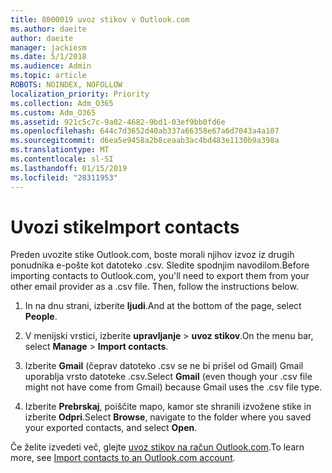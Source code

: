 ```yaml
---
title: 8000019 uvoz stikov v Outlook.com
ms.author: daeite
author: daeite
manager: jackiesm
ms.date: 5/1/2018
ms.audience: Admin
ms.topic: article
ROBOTS: NOINDEX, NOFOLLOW
localization_priority: Priority
ms.collection: Adm_O365
ms.custom: Adm_O365
ms.assetid: 921c5c7c-9a02-4682-9bd1-03ef9bb0fd6e
ms.openlocfilehash: 644c7d3652d40ab337a66358e67a6d7043a4a107
ms.sourcegitcommit: d6ea5e9458a2b8ceaab3ac4bd483e1130b9a398a
ms.translationtype: MT
ms.contentlocale: sl-SI
ms.lasthandoff: 01/15/2019
ms.locfileid: "28311953"
---
```

# <a name="import-contacts"></a><span data-ttu-id="86b71-102">Uvozi stike</span><span class="sxs-lookup"><span data-stu-id="86b71-102">Import contacts</span></span>

<span data-ttu-id="86b71-p101">Preden uvozite stike Outlook.com, boste morali njihov izvoz iz drugih ponudnika e-pošte kot datoteko .csv. Sledite spodnjim navodilom.</span><span class="sxs-lookup"><span data-stu-id="86b71-p101">Before importing contacts to Outlook.com, you'll need to export them from your other email provider as a .csv file. Then, follow the instructions below.</span></span>
  
1. <span data-ttu-id="86b71-105">In na dnu strani, izberite **ljudi**.</span><span class="sxs-lookup"><span data-stu-id="86b71-105">And at the bottom of the page, select **People**.</span></span> 
    
2. <span data-ttu-id="86b71-106">V menijski vrstici, izberite **upravljanje** \> **uvoz stikov**.</span><span class="sxs-lookup"><span data-stu-id="86b71-106">On the menu bar, select **Manage** \> **Import contacts**.</span></span> 
    
3. <span data-ttu-id="86b71-107">Izberite **Gmail** (čeprav datoteko .csv se ne bi prišel od Gmail) Gmail uporablja vrsto datoteke .csv.</span><span class="sxs-lookup"><span data-stu-id="86b71-107">Select **Gmail** (even though your .csv file might not have come from Gmail) because Gmail uses the .csv file type.</span></span> 
    
4. <span data-ttu-id="86b71-108">Izberite **Prebrskaj**, poiščite mapo, kamor ste shranili izvožene stike in izberite **Odpri**.</span><span class="sxs-lookup"><span data-stu-id="86b71-108">Select **Browse**, navigate to the folder where you saved your exported contacts, and select **Open**.</span></span> 
    
<span data-ttu-id="86b71-109">Če želite izvedeti več, glejte [uvoz stikov na račun Outlook.com](https://go.microsoft.com/fwlink/p/?linkid=873136).</span><span class="sxs-lookup"><span data-stu-id="86b71-109">To learn more, see [Import contacts to an Outlook.com account](https://go.microsoft.com/fwlink/p/?linkid=873136).</span></span>
  

